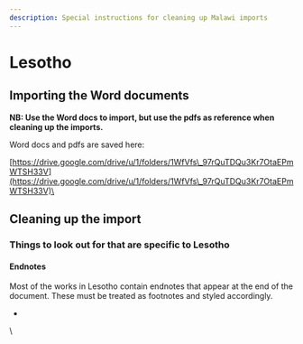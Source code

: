 ```yaml
---
description: Special instructions for cleaning up Malawi imports
---
```


# Lesotho

## Importing the Word documents

**NB: Use the Word docs to import, but use the pdfs as reference when cleaning up the imports.**

Word docs and pdfs are saved here:

[https://drive.google.com/drive/u/1/folders/1WfVfs\_97rQuTDQu3Kr7OtaEPmWTSH33V](https://drive.google.com/drive/u/1/folders/1WfVfs\_97rQuTDQu3Kr7OtaEPmWTSH33V)\


## Cleaning up the import

### Things to look out for that are specific to Lesotho

#### Endnotes

Most of the works in Lesotho contain endnotes that appear at the end of the document. These must be treated as footnotes and styled accordingly.









*

\
